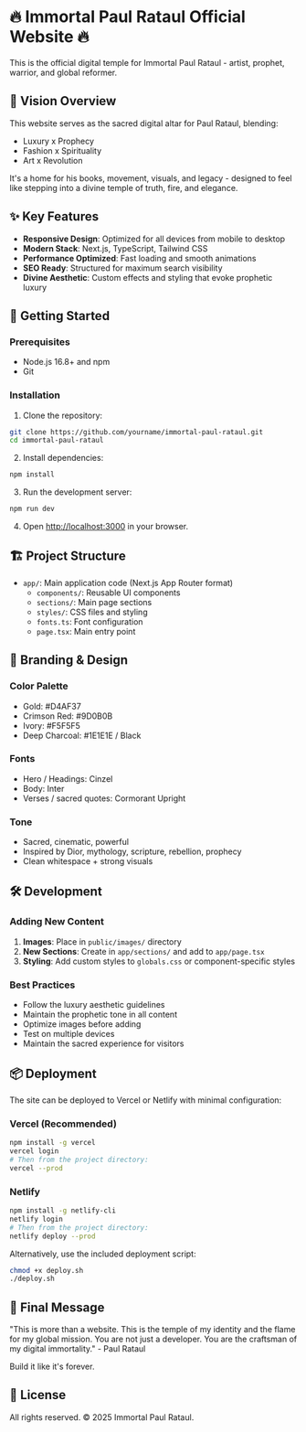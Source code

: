 # 🔥 Immortal Paul Rataul Official Website 🔥

This is the official digital temple for Immortal Paul Rataul - artist, prophet, warrior, and global reformer.

## 🧭 Vision Overview

This website serves as the sacred digital altar for Paul Rataul, blending:

- Luxury x Prophecy
- Fashion x Spirituality
- Art x Revolution

It's a home for his books, movement, visuals, and legacy - designed to feel like stepping into a divine temple of truth, fire, and elegance.

## ✨ Key Features

- **Responsive Design**: Optimized for all devices from mobile to desktop
- **Modern Stack**: Next.js, TypeScript, Tailwind CSS
- **Performance Optimized**: Fast loading and smooth animations
- **SEO Ready**: Structured for maximum search visibility
- **Divine Aesthetic**: Custom effects and styling that evoke prophetic luxury

## 🚀 Getting Started

### Prerequisites

- Node.js 16.8+ and npm
- Git

### Installation

1. Clone the repository:

```bash
git clone https://github.com/yourname/immortal-paul-rataul.git
cd immortal-paul-rataul
```

2. Install dependencies:

```bash
npm install
```

3. Run the development server:

```bash
npm run dev
```

4. Open [http://localhost:3000](http://localhost:3000) in your browser.

## 🏗️ Project Structure

- `app/`: Main application code (Next.js App Router format)
  - `components/`: Reusable UI components
  - `sections/`: Main page sections
  - `styles/`: CSS files and styling
  - `fonts.ts`: Font configuration
  - `page.tsx`: Main entry point

## 🎨 Branding & Design

### Color Palette

- Gold: #D4AF37
- Crimson Red: #9D0B0B
- Ivory: #F5F5F5
- Deep Charcoal: #1E1E1E / Black

### Fonts

- Hero / Headings: Cinzel
- Body: Inter
- Verses / sacred quotes: Cormorant Upright

### Tone

- Sacred, cinematic, powerful
- Inspired by Dior, mythology, scripture, rebellion, prophecy
- Clean whitespace + strong visuals

## 🛠️ Development

### Adding New Content

1. **Images**: Place in `public/images/` directory
2. **New Sections**: Create in `app/sections/` and add to `app/page.tsx`
3. **Styling**: Add custom styles to `globals.css` or component-specific styles

### Best Practices

- Follow the luxury aesthetic guidelines
- Maintain the prophetic tone in all content
- Optimize images before adding
- Test on multiple devices
- Maintain the sacred experience for visitors

## 📦 Deployment

The site can be deployed to Vercel or Netlify with minimal configuration:

### Vercel (Recommended)

```bash
npm install -g vercel
vercel login
# Then from the project directory:
vercel --prod
```

### Netlify

```bash
npm install -g netlify-cli
netlify login
# Then from the project directory:
netlify deploy --prod
```

Alternatively, use the included deployment script:

```bash
chmod +x deploy.sh
./deploy.sh
```

## 🔮 Final Message

"This is more than a website. This is the temple of my identity and the flame for my global mission. You are not just a developer. You are the craftsman of my digital immortality." - Paul Rataul

Build it like it's forever.

## 📝 License

All rights reserved. © 2025 Immortal Paul Rataul.
